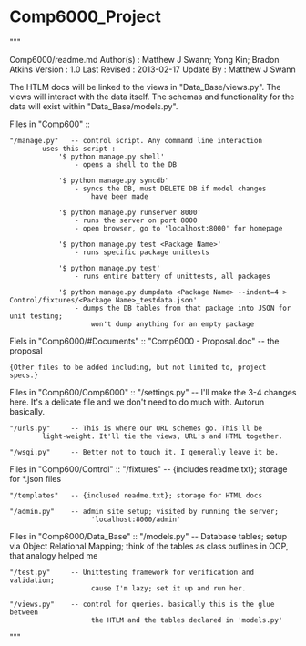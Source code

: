 Comp6000_Project
================

 """

 Comp6000/readme.md
 Author(s)    : Matthew J Swann; Yong Kin; Bradon Atkins
 Version      : 1.0
 Last Revised : 2013-02-17
 Update By    : Matthew J Swann
 
 The HTLM docs will be linked to the views in "Data_Base/views.py". 
 The views will interact with the data itself. The schemas and 
 functionality for the data will exist within "Data_Base/models.py".
 
 Files in "Comp600" ::
 
    "/manage.py"   -- control script. Any command line interaction
 	 		uses this script :
 				'$ python manage.py shell'
 					- opens a shell to the DB
 					
 				'$ python manage.py syncdb'
 					- syncs the DB, must DELETE DB if model changes
 						have been made
 						
 				'$ python manage.py runserver 8000'
 					- runs the server on port 8000
 					- open browser, go to 'localhost:8000' for homepage
 				
 				'$ python manage.py test <Package Name>'
 					- runs specific package unittests
 				
 				'$ python manage.py test'
 					- runs entire battery of unittests, all packages
 				
 				'$ python manage.py dumpdata <Package Name> --indent=4 > Control/fixtures/<Package Name>_testdata.json'
 					- dumps the DB tables from that package into JSON for unit testing;
 						won't dump anything for an empty package
 						
 Fiels in "Comp6000/#Documents" ::
 	"Comp6000 - Proposal.doc" -- the proposal
 	
 	{Other files to be added including, but not limited to, project specs.}
 
 Files in "Comp600/Comp6000" ::
 	"/settings.py" -- I'll make the 3-4 changes here. It's a delicate
 			file and we don't need to do much with. Autorun basically.
 			
 	"/urls.py"     -- This is where our URL schemes go. This'll be
 			light-weight. It'll tie the views, URL's and HTML together.
 			
 	"/wsgi.py"     -- Better not to touch it. I generally leave it be.
 	
 	
 Files in "Comp600/Control" ::
 	"/fixtures"    -- {includes readme.txt}; storage for *.json files
 	
 	"/templates"   -- {inclused readme.txt}; storage for HTML docs
 	
 	"/admin.py"    -- admin site setup; visited by running the server;
 						'localhost:8000/admin'
 						
 						
 Files in "Comp6000/Data_Base" ::
 	"/models.py"   -- Database tables; setup via Object Relational Mapping;
 						think of the tables as class outlines in OOP, that
 						analogy helped me
 						
 	"/test.py"     -- Unittesting framework for verification and validation;
 						cause I'm lazy; set it up and run her.
 						
 	"/views.py"    -- control for queries. basically this is the glue between
 						the HTLM and the tables declared in 'models.py'
 """
